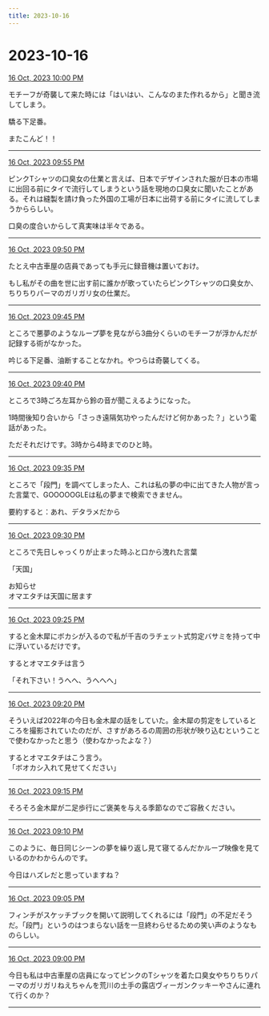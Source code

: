 ```yaml
---
title: 2023-10-16
---
```

# 2023-10-16

[16 Oct, 2023 10:00 PM](https://twitter.com/hirasawa/status/1713902614604329023#m)

モチーフが奇襲して来た時には「はいはい、こんなのまた作れるから」と聞き流してしまう。  
  
驕る下足番。  
  
またこんど！！

---

[16 Oct, 2023 09:55 PM](https://twitter.com/hirasawa/status/1713901354148855984#m)

ピンクTシャツの口臭女の仕業と言えば、日本でデザインされた服が日本の市場に出回る前にタイで流行してしまうという話を現地の口臭女に聞いたことがある。それは縫製を請け負った外国の工場が日本に出荷する前にタイに流してしまうかららしい。  
  
口臭の度合いからして真実味は半々である。

---

[16 Oct, 2023 09:50 PM](https://twitter.com/hirasawa/status/1713900096041910457#m)

たとえ中古車屋の店員であっても手元に録音機は置いておけ。  
  
もし私がその曲を世に出す前に誰かが歌っていたらピンクTシャツの口臭女か、ちりちりパーマのガリガリ女の仕業だ。

---

[16 Oct, 2023 09:45 PM](https://twitter.com/hirasawa/status/1713898837642010793#m)

ところで悪夢のようなループ夢を見ながら3曲分くらいのモチーフが浮かんだが記録する術がなかった。  
  
吟じる下足番、油断することなかれ。やつらは奇襲してくる。

---

[16 Oct, 2023 09:40 PM](https://twitter.com/hirasawa/status/1713897579673681988#m)

ところで3時ごろ左耳から鈴の音が聞こえるようになった。  
  
1時間後知り合いから「さっき遠隔気功やったんだけど何かあった？」という電話があった。  
  
ただそれだけです。3時から4時までのひと時。

---

[16 Oct, 2023 09:35 PM](https://twitter.com/hirasawa/status/1713896320929517635#m)

ところで「段門」を調べてしまった人、これは私の夢の中に出てきた人物が言った言葉で、GOOOOOGLEは私の夢まで検索できません。  
  
要約すると：あれ、デタラメだから

---

[16 Oct, 2023 09:30 PM](https://twitter.com/hirasawa/status/1713895066685895064#m)

ところで先日しゃっくりが止まった時ふと口から洩れた言葉  
  
「天国」  
  
お知らせ  
オマエタチは天国に居ます

---

[16 Oct, 2023 09:25 PM](https://twitter.com/hirasawa/status/1713893804476928256#m)

すると金木犀にボカシが入るので私が千吉のラチェット式剪定バサミを持って中に浮いているだけです。  
  
するとオマエタチは言う  
  
「それ下さい！うへへ、うへへへ」

---

[16 Oct, 2023 09:20 PM](https://twitter.com/hirasawa/status/1713892546072527030#m)

そういえば2022年の今日も金木犀の話をしていた。金木犀の剪定をしているところを撮影されていたのだが、さすがあろるの周囲の形状が映り込むということで使わなかったと思う（使わなかったよな？）  
  
するとオマエタチはこう言う。  
「ボオカシ入れて見せてください」

---

[16 Oct, 2023 09:15 PM](https://twitter.com/hirasawa/status/1713891288704270475#m)

そろそろ金木犀が二足歩行にご褒美を与える季節なのでご容赦ください。

---

[16 Oct, 2023 09:10 PM](https://twitter.com/hirasawa/status/1713890029523587103#m)

このように、毎日同じシーンの夢を繰り返し見て寝てるんだかループ映像を見ているのかわからんのです。  
  
今日はハズレだと思っていますね？

---

[16 Oct, 2023 09:05 PM](https://twitter.com/hirasawa/status/1713888771559809115#m)

フィンチがスケッチブックを開いて説明してくれるには「段門」の不足だそうだ。「段門」というのはつまらない話を一旦終わらせるための笑い声のようなものらしい。

---

[16 Oct, 2023 09:00 PM](https://twitter.com/hirasawa/status/1713887523598987696#m)

今日も私は中古車屋の店員になってピンクのTシャツを着た口臭女やちりちりパーマのガリガリねえちゃんを荒川の土手の露店ヴィーガンクッキーやさんに連れて行くのか？

---

